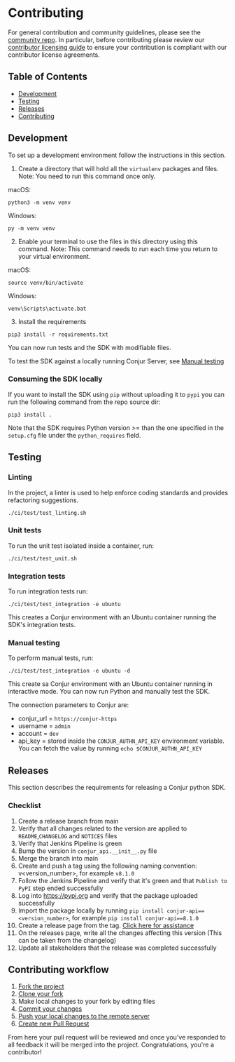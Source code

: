 # Contributing

For general contribution and community guidelines, please see the [community repo](https://github.com/cyberark/community).
In particular, before contributing please review our [contributor licensing guide](https://github.com/cyberark/community/blob/main/CONTRIBUTING.md#when-the-repo-does-not-include-the-cla)
to ensure your contribution is compliant with our contributor license agreements.


## Table of Contents

- [Development](#development)
- [Testing](#testing)
- [Releases](#releases)
- [Contributing](#contributing-workflow)

## Development

To set up a development environment follow the instructions in this section.

1. Create a directory that will hold all the `virtualenv` packages and files. 
   Note: You need to run this command once only.

macOS:

```
python3 -m venv venv
```

Windows:

```
py -m venv venv
```

2. Enable your terminal to use the files in this directory using this command. Note: This command needs to run each
time you return to your virtual environment.

macOS:

```
source venv/bin/activate
```

Windows:

```
venv\Scripts\activate.bat
```

3. Install the requirements

```
pip3 install -r requirements.txt
```

You can now run tests and the SDK with modifiable files.

To test the SDK against a locally running Conjur Server, see [Manual testing](#manual-testing)

### Consuming the SDK locally

If you want to install the SDK using `pip` without uploading it to `pypi` you can run the following command from the
repo source dir:

`pip3 install .`

Note that the SDK requires Python version >= than the one specified in the `setup.cfg` file under the `python_requires`
field.

## Testing

### Linting

In the project, a linter is used to help enforce coding standards and provides refactoring suggestions.

```
./ci/test/test_linting.sh
```

### Unit tests

To run the unit test isolated inside a container, run:

```
./ci/test/test_unit.sh
```

### Integration tests

To run integration tests run:

```
./ci/test/test_integration -e ubuntu
```
This creates a Conjur environment with an Ubuntu container running the SDK's integration tests.

### Manual testing

To perform manual tests, run:
```
./ci/test/test_integration -e ubuntu -d
```
This create sa Conjur environment with an Ubuntu container running in interactive mode.
You can now run Python and manually test the SDK.

The connection parameters to Conjur are:
- conjur_url = `https://conjur-https`
- username = `admin`
- account = `dev`
- api_key = stored inside the `CONJUR_AUTHN_API_KEY` environment variable. You can fetch the value by running 
  `echo $CONJUR_AUTHN_API_KEY`

## Releases

This section describes the requirements for releasing a Conjur python SDK.

### Checklist

1. Create a release branch from main
2. Verify that all changes related to the version are applied to `README`,`CHANGELOG` and `NOTICES` files
3. Verify that Jenkins Pipeline is green
4. Bump the version in `conjur_api.__init__.py` file
5. Merge the branch into main
6. Create and push a tag using the following naming convention: v<version_number>, for example `v8.1.0`
7. Follow the Jenkins Pipeline and verify that it's green and that `Publish to PyPI` step ended successfully
8. Log into https://pypi.org and verify that the package uploaded successfully
9. Import the package locally by running `pip install conjur-api==<version_number>`, for example 
   `pip install conjur-api==8.1.0`
10. Create a release page from the tag.
    [Click here for assistance](https://docs.github.com/en/repositories/releasing-projects-on-github/managing-releases-in-a-repository)
11. On the releases page, write all the changes affecting this version (This can be taken from the changelog)
12. Update all stakeholders that the release was completed successfully

## Contributing workflow

1. [Fork the project](https://help.github.com/en/github/getting-started-with-github/fork-a-repo)
2. [Clone your fork](https://help.github.com/en/github/creating-cloning-and-archiving-repositories/cloning-a-repository)
3. Make local changes to your fork by editing files
3. [Commit your changes](https://help.github.com/en/github/managing-files-in-a-repository/adding-a-file-to-a-repository-using-the-command-line)
4. [Push your local changes to the remote server](https://help.github.com/en/github/using-git/pushing-commits-to-a-remote-repository)
5. [Create new Pull Request](https://help.github.com/en/github/collaborating-with-issues-and-pull-requests/creating-a-pull-request-from-a-fork)

From here your pull request will be reviewed and once you've responded to all feedback it will be merged into the
project. Congratulations, you're a contributor!

